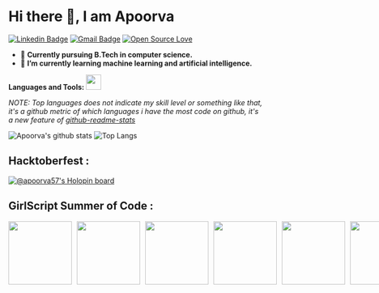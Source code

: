 # Hi there 👋, I am Apoorva

[![Linkedin Badge](https://img.shields.io/badge/-apoorvasingh-blue?style=flat-square&logo=Linkedin&logoColor=white&link=https://www.linkedin.com/in/apoorva-singh57/)](https://www.linkedin.com/in/apoorva-singh57/)
[![Gmail Badge](https://img.shields.io/badge/-apoorvas2075@gmail.com-c14438?style=flat-square&logo=Gmail&logoColor=white&link=mailto:apoorvas2075@gmail.com)](mailto:apoorvas2075@gmail.com)
[![Open Source Love](https://badges.frapsoft.com/os/v1/open-source.svg?v=103)](https://github.com/apoorva57) 

- 🔭 **Currently pursuing B.Tech in computer science.**
- 🌱 **I’m currently learning machine learning and artificial intelligence.**

**Languages and Tools:**
<img height="30" src="https://skillicons.dev/icons?i=python,cpp,java,mysql,html,css,git,js,tensorflow,kotlin,dart,flutter,androidstudio,firebase,figma">

*NOTE: Top languages does not indicate my skill level or something like that, it's a github metric of which languages i have the most code on github, it's a new feature of [github-readme-stats](https://github.com/apoorva57/github-readme-stats)*

![Apoorva's github stats](https://github-readme-stats.vercel.app/api?username=apoorva57&show_icons=true) ![Top Langs](https://github-readme-stats.vercel.app/api/top-langs/?username=apoorva57&layout=compact)

## Hacktoberfest :
[![@apoorva57's Holopin board](https://holopin.me/apoorva57)](https://holopin.io/@apoorva57)

## GirlScript Summer of Code :
<div style='display:flex; align-items:center; gap: 10px;'>
<img src="https://raw.githubusercontent.com/GSSoC24/Postman-Challenge/main/docs/assets/Postman%20White.png" width="125px" height="125px" />
  <img src="https://raw.githubusercontent.com/GSSoC24/Postman-Challenge/main/docs/assets/1.png" width="125px" height="125px" />
  <img src="https://raw.githubusercontent.com/GSSoC24/Postman-Challenge/main/docs/assets/2.png" width="125px" height="125px" />
  <img src="https://raw.githubusercontent.com/GSSoC24/Postman-Challenge/main/docs/assets/3.png" width="125px" height="125px" />
  <img src="https://raw.githubusercontent.com/GSSoC24/Postman-Challenge/main/docs/assets/4.png" width="125px" height="125px" />
  <img src="https://raw.githubusercontent.com/GSSoC24/Postman-Challenge/main/docs/assets/5.png" width="125px" height="125px" />
</div>
